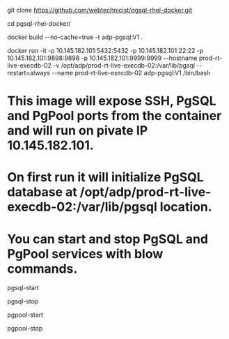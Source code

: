 git clone https://github.com/webtechnicist/pgsql-rhel-docker.git

cd pgsql-rhel-docker/

docker build --no-cache=true -t adp-pgsql:V1 .

docker run -it -p 10.145.182.101:5432:5432 -p 10.145.182.101:22:22 -p 10.145.182.101:9898:9898 -p 10.145.182.101:9999:9999 --hostname prod-rt-live-execdb-02 -v /opt/adp/prod-rt-live-execdb-02:/var/lib/pgsql --restart=always  --name prod-rt-live-execdb-02 adp-pgsql:V1 /bin/bash

# This image will expose SSH, PgSQL and PgPool ports from  the container and will run on pivate IP 10.145.182.101.

# On first run it will initialize PgSQL database at /opt/adp/prod-rt-live-execdb-02:/var/lib/pgsql location.

# You can start and stop PgSQL and PgPool services with blow commands.

pgsql-start

pgsql-stop

pgpool-start

pgpool-stop
